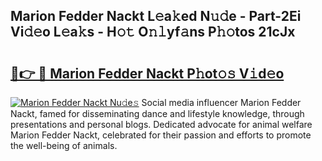## Marion Fedder Nackt L𝚎a𝚔ed N𝚞𝚍e - Part-2Ei Vi𝚍𝚎o L𝚎a𝚔s - H𝚘𝚝 O𝚗𝚕yf𝚊ns P𝚑𝚘tos 21cJx

# <h2><a href="http://kf1r6o1.oniu.top/?m=Marion+Fedder+Nackt">🔗👉 🔴 Marion Fedder Nackt P𝚑ot𝚘𝚜 V𝚒d𝚎o</a></h2>

[![Marion Fedder Nackt Nu𝚍e𝚜](https://i.imgur.com/0qMVB7G.gif)](http://kf1r6o1.oniu.top/?m=Marion+Fedder+Nackt)
Social media influencer Marion Fedder Nackt, famed for disseminating dance and lifestyle knowledge, through presentations and personal blogs. Dedicated advocate for animal welfare Marion Fedder Nackt, celebrated for their passion and efforts to promote the well-being of animals.  
